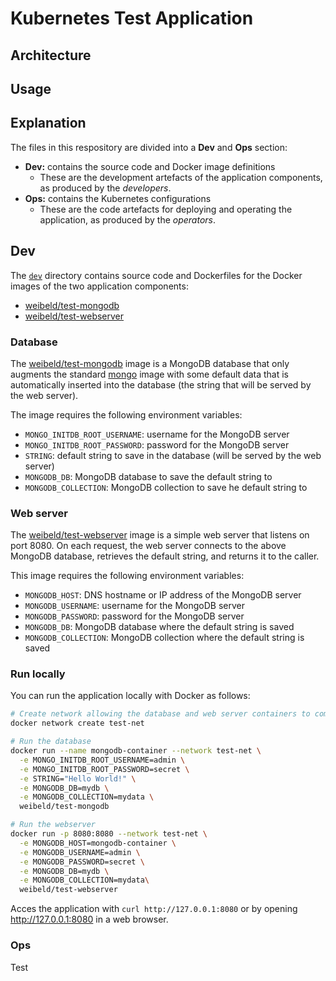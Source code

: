 # Kubernetes Test Application

## Architecture

## Usage

## Explanation

The files in this respository are divided into a **Dev** and **Ops** section:

- **Dev:** contains the source code and Docker image definitions
    - These are the development artefacts of the application components, as produced by the *developers*.
- **Ops:** contains the Kubernetes configurations
    - These are the code artefacts for deploying and operating the application, as produced by the *operators*.

## Dev

The [`dev`](dev) directory contains source code and Dockerfiles for the Docker images of the two application components:

- [weibeld/test-mongodb](https://cloud.docker.com/u/weibeld/repository/docker/weibeld/test-mongodb)
- [weibeld/test-webserver](https://cloud.docker.com/u/weibeld/repository/docker/weibeld/test-webserver)

### Database

The [weibeld/test-mongodb](https://cloud.docker.com/u/weibeld/repository/docker/weibeld/test-mongodb) image is a MongoDB database that only augments the standard [mongo](https://hub.docker.com/_/mongo) image with some default data that is automatically inserted into the database (the string that will be served by the web server).

The image requires the following environment variables:

- `MONGO_INITDB_ROOT_USERNAME`: username for the MongoDB server
- `MONGO_INITDB_ROOT_PASSWORD`: password for the MongoDB server
- `STRING`: default string to save in the database (will be served by the web server)
- `MONGODB_DB`: MongoDB database to save the default string to
- `MONGODB_COLLECTION`: MongoDB collection to save he default string to

### Web server

The [weibeld/test-webserver](https://cloud.docker.com/u/weibeld/repository/docker/weibeld/test-webserver) image is a simple web server that listens on port 8080. On each request, the web server connects to the above MongoDB database, retrieves the default string, and returns it to the caller.

This image requires the following environment variables:

- `MONGODB_HOST`: DNS hostname or IP address of the MongoDB server
- `MONGODB_USERNAME`: username for the MongoDB server
- `MONGODB_PASSWORD`: password for the MongoDB server
- `MONGODB_DB`: MongoDB database where the default string is saved
- `MONGODB_COLLECTION`: MongoDB collection where the default string is saved

### Run locally

You can run the application locally with Docker as follows:

~~~bash
# Create network allowing the database and web server containers to communicate
docker network create test-net

# Run the database
docker run --name mongodb-container --network test-net \
  -e MONGO_INITDB_ROOT_USERNAME=admin \
  -e MONGO_INITDB_ROOT_PASSWORD=secret \
  -e STRING="Hello World!" \
  -e MONGODB_DB=mydb \
  -e MONGODB_COLLECTION=mydata \
  weibeld/test-mongodb

# Run the webserver
docker run -p 8080:8080 --network test-net \
  -e MONGODB_HOST=mongodb-container \
  -e MONGODB_USERNAME=admin \
  -e MONGODB_PASSWORD=secret \
  -e MONGODB_DB=mydb \
  -e MONGODB_COLLECTION=mydata\
  weibeld/test-webserver
~~~

Acces the application with `curl http://127.0.0.1:8080` or by opening <http://127.0.0.1:8080> in a web browser.

### Ops

Test
